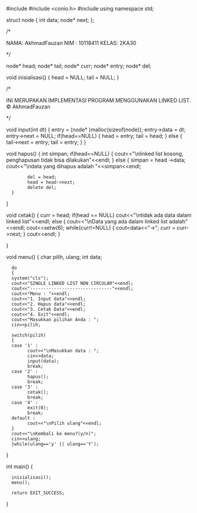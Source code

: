 #include <iostream>
#include <conio.h>
#include <iomanip> 
using namespace std;

struct node
{
      int data;
      node* next; 
};


/* 

NAMA:  AkhmadFauzan
NIM : 10118411
KELAS: 2KA30

 */

node* head;
node* tail;
node* curr;
node* entry;
node* del;

void inisialisasi()
{
      head = NULL;
      tail = NULL;
}

/* 

INI MERUPAKAN IMPLEMENTASI PROGRAM
MENGGUNAKAN LINKED LIST.
© AkhmadFauzan

 */

void input(int dt)
{
      entry = (node* )malloc(sizeof(node)); 
      entry->data = dt;
      entry->next = NULL;
      if(head==NULL)
      {
            head = entry;
            tail = head;
      }
      else
      {
            tail->next = entry;
            tail = entry;
      }
}

void hapus()
{
      int simpan;
      if(head==NULL)
      {
            cout<<"\nlinked list kosong, penghapusan tidak bisa dilakukan"<<endl;
      }
      else
      {
            simpan  = head ->data;
            cout<<"\ndata yang dihapus adalah "<<simpan<<endl;
           
            del = head;
            head = head->next;
            delete del;
      }
}

void cetak()
{
      curr = head;
      if(head == NULL)
            cout<<"\ntidak ada data dalam linked list"<<endl;
      else
      {
            cout<<"\nData yang ada dalam linked list adalah"<<endl;
            cout<<setw(6);
            while(curr!=NULL)
            {
                  cout<<curr->data<<"->";
                  curr = curr->next;
            }
            cout<<endl;
      }

}

void menu()
{
      char pilih, ulang;
      int data;

      do
      {
      system("cls");
      cout<<"SINGLE LINKED LIST NON CIRCULAR"<<endl;
      cout<<"-------------------------------"<<endl;
      cout<<"Menu : "<<endl;
      cout<<"1. Input data"<<endl;
      cout<<"2. Hapus data"<<endl;
      cout<<"3. Cetak Data"<<endl;
      cout<<"4. Exit"<<endl;
      cout<<"Masukkan pilihan Anda : ";
      cin>>pilih;

      switch(pilih)
      {
      case '1' :
            cout<<"\nMasukkan data : ";
            cin>>data;
            input(data);
            break;
      case '2' :
            hapus();
            break;
      case '3' :
            cetak();
            break;
      case '4' :
            exit(0);
            break;
      default :
            cout<<"\nPilih ulang"<<endl;
      }
      cout<<"\nKembali ke menu?(y/n)";
      cin>>ulang;
      }while(ulang=='y' || ulang=='Y');
}


int main()
{

      inisialisasi();
      menu();

      return EXIT_SUCCESS;
}
